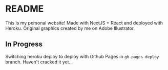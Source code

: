 # README

This is my personal website! Made with NextJS + React and deployed with Heroku. Original graphics created by me on Adobe Illustrator. 

## In Progress
Switching heroku deploy to deploy with Github Pages in `gh-pages-deploy` branch. Haven't cracked it yet...
